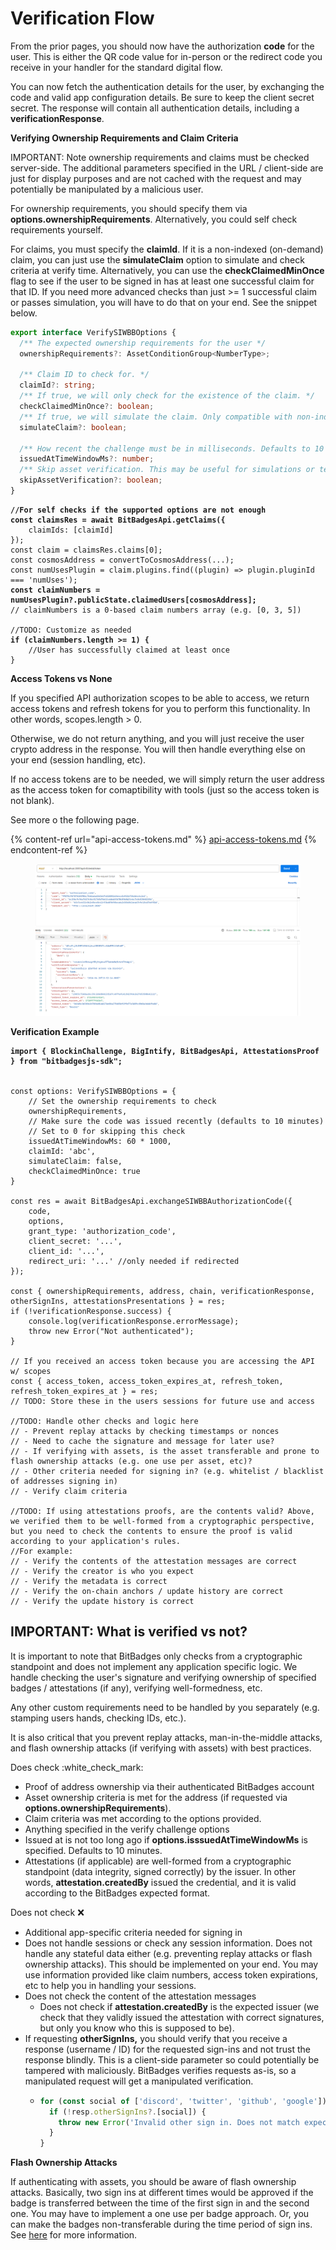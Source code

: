 # Verification Flow

From the prior pages, you should now have the authorization **code** for the user. This is either the QR code value for in-person or the redirect code you receive in your handler for the standard digital flow.

You can now fetch the authentication details for the user, by exchanging the code and valid app configuration details. Be sure to keep the client secret secret. The response will contain all authentication details, including a **verificationResponse**.

**Verifying Ownership Requirements and Claim Criteria**

IMPORTANT: Note ownership requirements and claims must be checked server-side. The additional  parameters specified in the URL / client-side are just for display purposes and are not cached with the request and may potentially be manipulated by a malicious user.

For ownership requirements, you should specify them via **options.ownershipRequirements**. Alternatively, you could self check requirements yourself.

For claims, you must specify the **claimId**. If it is a non-indexed (on-demand) claim, you can just use the **simulateClaim** option to simulate and check criteria at verify time. Alternatively, you can use the **checkClaimedMinOnce** flag to see if the user to be signed in has at least one successful claim for that ID. If you need more advanced checks than just >= 1 successful claim or passes simulation, you will have to do that on your end. See the snippet below.

```typescript
export interface VerifySIWBBOptions {
  /** The expected ownership requirements for the user */
  ownershipRequirements?: AssetConditionGroup<NumberType>;

  /** Claim ID to check for. */
  claimId?: string;
  /** If true, we will only check for the existence of the claim. */
  checkClaimedMinOnce?: boolean;
  /** If true, we will simulate the claim. Only compatible with non-indexed on-demand claims. */
  simulateClaim?: boolean;

  /** How recent the challenge must be in milliseconds. Defaults to 10 minutes. If 0, we will not check the time. */
  issuedAtTimeWindowMs?: number;
  /** Skip asset verification. This may be useful for simulations or testing */
  skipAssetVerification?: boolean;
}
```

<pre class="language-typescript"><code class="lang-typescript"><strong>//For self checks if the supported options are not enough
</strong><strong>const claimsRes = await BitBadgesApi.getClaims({
</strong>    claimIds: [claimId]
});
const claim = claimsRes.claims[0];
const cosmosAddress = convertToCosmosAddress(...);
const numUsesPlugin = claim.plugins.find((plugin) => plugin.pluginId === 'numUses');
<strong>const claimNumbers = numUsesPlugin?.publicState.claimedUsers[cosmosAddress];
</strong>// claimNumbers is a 0-based claim numbers array (e.g. [0, 3, 5])

//TODO: Customize as needed
<strong>if (claimNumbers.length >= 1) {
</strong>    //User has successfully claimed at least once
}
</code></pre>

**Access Tokens vs None**

If you specified API authorization scopes to be able to access, we return access tokens and refresh tokens for you to perform this functionality. In other words, scopes.length > 0.

Otherwise, we do not return anything, and you will just receive the user crypto address in the response. You will then handle everything else on your end (session handling, etc).

If no access tokens are to be needed, we will simply return the user address as the access token for comaptibility with tools (just so the access token is not blank).

See more o the following page.

{% content-ref url="api-access-tokens.md" %}
[api-access-tokens.md](api-access-tokens.md)
{% endcontent-ref %}

<figure><img src="../../../.gitbook/assets/image (2) (1) (1) (1) (1) (1) (1).png" alt=""><figcaption></figcaption></figure>

**Verification Example**

<pre class="language-tsx"><code class="lang-tsx"><strong>import { BlockinChallenge, BigIntify, BitBadgesApi, AttestationsProof } from "bitbadgesjs-sdk";
</strong>

const options: VerifySIWBBOptions = { 
    // Set the ownership requirements to check
    ownershipRequirements,
    // Make sure the code was issued recently (defaults to 10 minutes) 
    // Set to 0 for skipping this check
    issuedAtTimeWindowMs: 60 * 1000,
    claimId: 'abc',
    simulateClaim: false,
    checkClaimedMinOnce: true
}

const res = await BitBadgesApi.exchangeSIWBBAuthorizationCode({ 
    code, 
    options,
    grant_type: 'authorization_code',
    client_secret: '...',
    client_id: '...',
    redirect_uri: '...' //only needed if redirected
});

const { ownershipRequirements, address, chain, verificationResponse, otherSignIns, attestationsPresentations } = res;
if (!verificationResponse.success) {
    console.log(verificationResponse.errorMessage);    
    throw new Error("Not authenticated");
}

// If you received an access token because you are accessing the API w/ scopes
const { access_token, access_token_expires_at, refresh_token, refresh_token_expires_at } = res;
// TODO: Store these in the users sessions for future use and access

//TODO: Handle other checks and logic here
// - Prevent replay attacks by checking timestamps or nonces
// - Need to cache the signature and message for later use?
// - If verifying with assets, is the asset transferable and prone to flash ownership attacks (e.g. one use per asset, etc)?
// - Other criteria needed for signing in? (e.g. whitelist / blacklist of addresses signing in)
// - Verify claim criteria

//TODO: If using attestations proofs, are the contents valid? Above, we verified them to be well-formed from a cryptographic perspective, but you need to check the contents to ensure the proof is valid according to your application's rules.
//For example:
// - Verify the contents of the attestation messages are correct
// - Verify the creator is who you expect
// - Verify the metadata is correct
// - Verify the on-chain anchors / update history are correct
// - Verify the update history is correct
</code></pre>

## **IMPORTANT: What is verified vs not?**

It is important to note that BitBadges only checks from a cryptographic standpoint and does not implement any application specific logic. We handle checking the user's signature and verifying ownership of specified badges / attestations (if any), verifying well-formedness, etc.

Any other custom requirements need to be handled by you separately (e.g. stamping users hands, checking IDs, etc.).&#x20;

It is also critical that you prevent replay attacks, man-in-the-middle attacks, and flash ownership attacks (if verifying with assets) with best practices.

Does check :white\_check\_mark:

* Proof of address ownership via their authenticated BitBadges account
* Asset ownership criteria is met for the address (if requested via **options.ownershipRequirements**).
* Claim criteria was met according to the options provided.
* Anything specified in the verify challenge options
* Issued at is not too long ago if **options.isssuedAtTimeWindowMs** is specified. Defaults to 10 minutes.
* Attestations (if applicable) are well-formed from a cryptographic standpoint (data integrity, signed correctly) by the issuer. In other words, **attestation.createdBy** issued the credential, and it is valid according to the BitBadges expected format.

Does not check :x:

* Additional app-specific criteria needed for signing in
* Does not handle sessions or check any session information. Does not handle any stateful data either  (e.g. preventing replay attacks or flash ownership attacks). This should be implemented on your end. You may use information provided like claim numbers, access token expirations, etc to help you in handling your sessions.
* Does not check the content of the attestation messages
  * Does not check if **attestation.createdBy** is the expected issuer (we check that they validly issued the attestation with correct signatures, but only you know who this is supposed to be).
* If requesting **otherSignIns,** you should verify that you receive a response (username / ID) for the requested sign-ins and not trust the response blindly. This is a client-side parameter so could potentially be tampered with maliciously. BitBadges verifies requests as-is, so a manipulated request will get a manipulated verification.
  * ```typescript
    for (const social of ['discord', 'twitter', 'github', 'google']) {
      if (!resp.otherSignIns?.[social]) {
        throw new Error('Invalid other sign in. Does not match expected.');
      }
    }
    ```



**Flash Ownership Attacks**

If authenticating with assets, you should be aware of flash ownership attacks. Basically, two sign ins at different times would be approved if the badge is transferred between the time of the first sign in and the second one. You may have to implement a one use per badge approach. Or, you can make the badges non-transferable during the time period of sign ins. See [here](https://blockin.gitbook.io/blockin/developer-docs/core-concepts) for more information.
